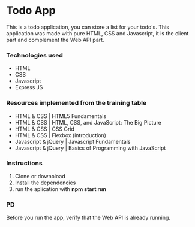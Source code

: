 # Todo App

This is a todo application, you can store a list for your todo's.
This application was made with pure HTML, CSS and Javascript,
it is the client part and complement the Web API part.

### Technologies used
* HTML
* CSS
* Javascript
* Express JS

### Resources implemented from the training table
* HTML & CSS | HTML5 Fundamentals
* HTML & CSS | HTML, CSS, and JavaScript: The Big Picture
* HTML & CSS | CSS Grid
* HTML & CSS | Flexbox (introduction)
* Javascript & jQuery | Javascript Fundamentals
* Javascript & jQuery | Basics of Programming with JavaScript

### Instructions
1. Clone or downoload
2. Install the dependencies
3. run the aplication with **npm start run**

### PD
Before you run the app, verify that the Web API is already running.
